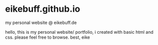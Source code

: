 # eikebuff.github.io
my personal website @ eikebuff.de


hello,
this is my personal website/ portfolio, i created with basic html and css. please feel free to browse.
best, eike
